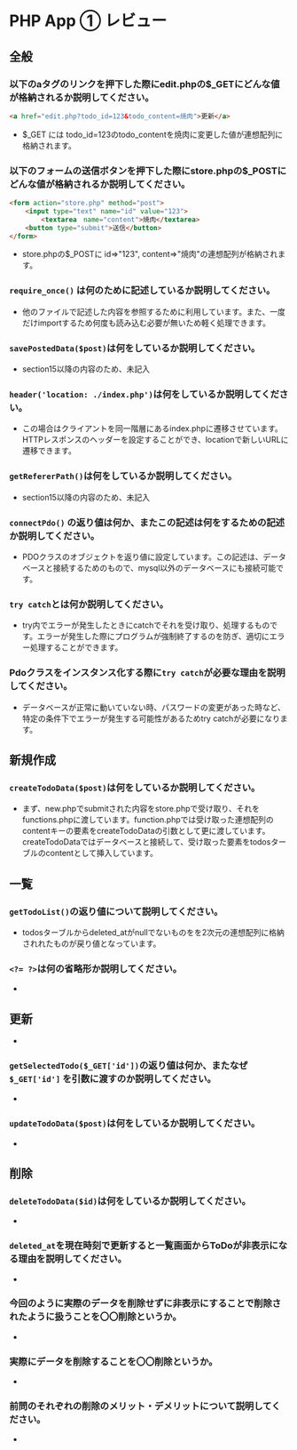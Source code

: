 # PHP App ① レビュー

## 全般

### 以下のaタグのリンクを押下した際にedit.phpの$_GETにどんな値が格納されるか説明してください。

```html
<a href="edit.php?todo_id=123&todo_content=焼肉">更新</a>
```
* $_GET には todo_id=123のtodo_contentを焼肉に変更した値が連想配列に格納されます。

### 以下のフォームの送信ボタンを押下した際にstore.phpの$_POSTにどんな値が格納されるか説明してください。

```html
<form action="store.php" method="post">
    <input type="text" name="id" value="123">
		<textarea　name="content">焼肉</textarea>
    <button type="submit">送信</button>
</form>
```
* store.phpの$_POSTに id=>"123", content=>"焼肉"の連想配列が格納されます。
### `require_once()` は何のために記述しているか説明してください。
* 他のファイルで記述した内容を参照するために利用しています。また、一度だけimportするため何度も読み込む必要が無いため軽く処理できます。
### `savePostedData($post)`は何をしているか説明してください。
* section15以降の内容のため、未記入
### `header('location: ./index.php')`は何をしているか説明してください。
* この場合はクライアントを同一階層にあるindex.phpに遷移させています。
HTTPレスポンスのヘッダーを設定することができ、locationで新しいURLに遷移できます。
### `getRefererPath()`は何をしているか説明してください。
* section15以降の内容のため、未記入
### `connectPdo()` の返り値は何か、またこの記述は何をするための記述か説明してください。
* PDOクラスのオブジェクトを返り値に設定しています。この記述は、データベースと接続するためのもので、mysql以外のデータベースにも接続可能です。
### `try catch`とは何か説明してください。
* try内でエラーが発生したときにcatchでそれを受け取り、処理するものです。エラーが発生した際にプログラムが強制終了するのを防ぎ、適切にエラー処理することができます。
### Pdoクラスをインスタンス化する際に`try catch`が必要な理由を説明してください。
* データベースが正常に動いていない時、パスワードの変更があった時など、特定の条件下でエラーが発生する可能性があるためtry catchが必要になります。
## 新規作成

### `createTodoData($post)`は何をしているか説明してください。
* まず、new.phpでsubmitされた内容をstore.phpで受け取り、それをfunctions.phpに渡しています。function.phpでは受け取った連想配列のcontentキーの要素をcreateTodoDataの引数として更に渡しています。createTodoDataではデータベースと接続して、受け取った要素をtodosターブルのcontentとして挿入しています。
## 一覧

### `getTodoList()`の返り値について説明してください。
* todosターブルからdeleted_atがnullでないものをを2次元の連想配列に格納されれたものが戻り値となっています。
### `<?= ?>`は何の省略形か説明してください。
* 
## 更新
* 
### `getSelectedTodo($_GET['id'])`の返り値は何か、またなぜ`$_GET['id']` を引数に渡すのか説明してください。
* 
### `updateTodoData($post)`は何をしているか説明してください。
* 
## 削除

### `deleteTodoData($id)`は何をしているか説明してください。
* 
### `deleted_at`を現在時刻で更新すると一覧画面からToDoが非表示になる理由を説明してください。
* 
### 今回のように実際のデータを削除せずに非表示にすることで削除されたように扱うことを〇〇削除というか。
* 
### 実際にデータを削除することを〇〇削除というか。
* 
### 前問のそれぞれの削除のメリット・デメリットについて説明してください。
* 